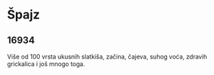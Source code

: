 <h1>Špajz</h1>
<h2>16934</h2>
<p>Više od 100 vrsta ukusnih slatkiša, začina, čajeva, suhog voća, zdravih grickalica i još mnogo toga.</p>
